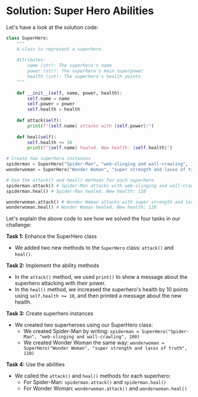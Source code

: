 # Solution: Super Hero Abilities

Let's have a look at the solution code:

```python
class SuperHero:
    """
    A class to represent a superhero.
    
    Attributes:
        name (str): The superhero's name
        power (str): The superhero's main superpower
        health (int): The superhero's health points
    """
    
    def __init__(self, name, power, health):
        self.name = name
        self.power = power
        self.health = health
    
    def attack(self):
        print(f"{self.name} attacks with {self.power}!")
    
    def heal(self):
        self.health += 10
        print(f"{self.name} healed. New health: {self.health}")

# Create two superhero instances
spiderman = SuperHero("Spider-Man", "web-slinging and wall-crawling", 100)
wonderwoman = SuperHero("Wonder Woman", "super strength and lasso of truth", 110)

# Use the attack() and heal() methods for each superhero
spiderman.attack() # Spider-Man attacks with web-slinging and wall-crawling!
spiderman.heal() # Spider-Man healed. New health: 110

wonderwoman.attack() # Wonder Woman attacks with super strength and lasso of truth!
wonderwoman.heal() # Wonder Woman healed. New health: 120 
```

Let's explain the above code to see how we solved the four tasks in our challenge:

**Task 1:** Enhance the SuperHero class
- We added two new methods to the `SuperHero` class: `attack()` and `heal()`.

**Task 2:** Implement the ability methods
- In the `attack()` method, we used `print()` to show a message about the superhero attacking with their power.
- In the `heal()` method, we increased the superhero's health by 10 points using `self.health += 10`, and then printed a message about the new health.

**Task 3:** Create superhero instances
- We created two superheroes using our SuperHero class:
  - We created Spider-Man by writing: `spiderman = SuperHero("Spider-Man", "web-slinging and wall-crawling", 100)`
  - We created Wonder Woman the same way: `wonderwoman = SuperHero("Wonder Woman", "super strength and lasso of truth", 110)`

**Task 4:** Use the abilities
- We called the `attack()` and `heal()` methods for each superhero:
  - For Spider-Man: `spiderman.attack()` and `spiderman.heal()`
  - For Wonder Woman: `wonderwoman.attack()` and `wonderwoman.heal()`